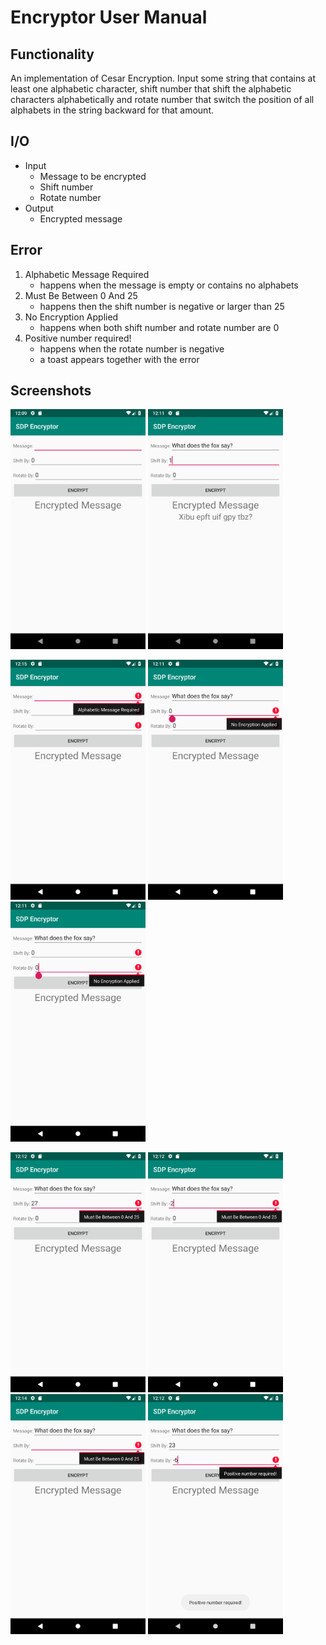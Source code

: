 # Encryptor User Manual

## Functionality

An implementation of Cesar Encryption. Input some string that contains at least one alphabetic character, shift number that shift the alphabetic characters alphabetically and rotate number that switch the position of all alphabets in the string backward for that amount.

## I/O

* Input
	* Message to be encrypted
	* Shift number
	* Rotate number
* Output
	* Encrypted message

## Error

1. Alphabetic Message Required
	* happens when the message is empty or contains no alphabets
2. Must Be Between 0 And 25
	* happens then the shift number is negative or larger than 25
3. No Encryption Applied
	* happens when both shift number and rotate number are 0
4. Positive number required!
	* happens when the rotate number is negative
	* a toast appears together with the error

## Screenshots

<img src="img/default.png" alt="Default interface" width="216" height="384"> <img src="img/10.png" alt="No Encryption Applied" width="216" height="384">

<img src="img/nullnullnullAMR.png" alt="No Encryption Applied" width="216" height="384"> <img src="img/00NEA1.png" alt="No Encryption Applied" width="216" height="384"> <img src="img/00NEA2.png" alt="No Encryption Applied" width="216" height="384">

<img src="img/MBBA27.png" alt="No Encryption Applied" width="216" height="384"> <img src="img/MBBA-2.png" alt="No Encryption Applied" width="216" height="384"> <img src="img/nullnullMBBA.png" alt="No Encryption Applied" width="216" height="384"> <img src="img/PNR.png" alt="No Encryption Applied" width="216" height="384">

